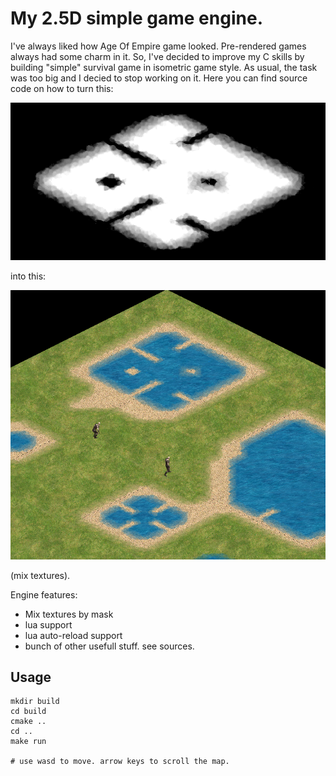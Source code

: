 # My 2.5D simple game engine.

I've always liked how Age Of Empire game looked. Pre-rendered games always had some charm in it.
So, I've decided to improve my C skills by building "simple" survival game in isometric game style.
As usual, the task was too big and I decied to stop working on it.
Here you can find source code on how to turn this:

![](https://github.com/firstrow/survive/blob/master/assets/watershore.png)

into this:

![](https://github.com/firstrow/survive/blob/master/assets/screenshot.png)

(mix textures).

Engine features:
- Mix textures by mask
- lua support
- lua auto-reload support
- bunch of other usefull stuff. see sources.

## Usage
```
mkdir build
cd build
cmake ..
cd ..
make run

# use wasd to move. arrow keys to scroll the map.
```
